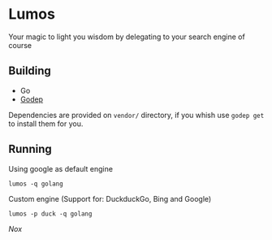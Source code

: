 # Lumos

Your magic to light you wisdom by delegating to your search engine of course


Building
---

 - Go
 - [Godep]( https://github.com/tools/godep)

 Dependencies are provided on `vendor/` directory, if you whish use `godep get`
 to install them for you.

Running
---

Using google as default engine
 ```
 lumos -q golang

 ```

 Custom engine (Support for: DuckduckGo, Bing and Google)
 ```
 lumos -p duck -q golang
 ```

*Nox*
